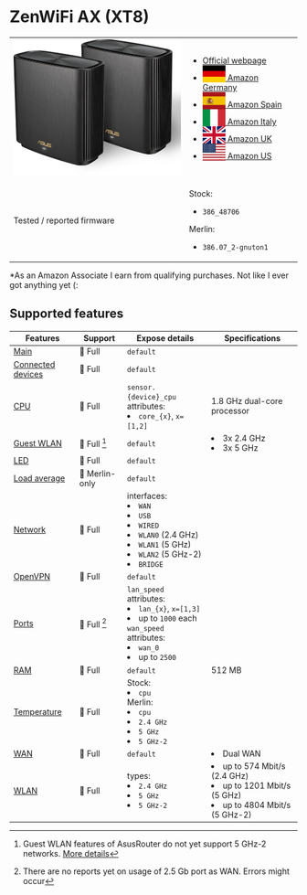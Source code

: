 # ZenWiFi AX (XT8)

<table>
<tr><td><img src="/devices/ZenWiFiAX(XT8).png" width="300"></td><td>

- [Official webpage](https://www.asus.com/networking-iot-servers/whole-home-mesh-wifi-system/zenwifi-wifi-systems/asus-zenwifi-ax-xt8/)
- [<img src="/flags/de.svg" height="30" style="vertical-align:bottom;" alt="Germany"> Amazon Germany](https://amzn.to/3Gd11jR)
- [<img src="/flags/es.svg" height="30" style="vertical-align:bottom;" alt="Spain"> Amazon Spain](https://amzn.to/3WTEf6R)
- [<img src="/flags/it.svg" height="30" style="vertical-align:bottom;" alt="Italy"> Amazon Italy](https://amzn.to/3Gd8LTh)
- [<img src="/flags/gb.svg" height="30" style="vertical-align:bottom;" alt="UK"> Amazon UK](https://amzn.to/3tsg5mk)
- [<img src="/flags/us.svg" height="30" style="vertical-align:bottom;" alt="USA"> Amazon US](https://amzn.to/3X3jk1g)
</td></tr>
<tr><td>Tested / reported firmware</td><td>

Stock:
- `386_48706`

Merlin:
- `386.07_2-gnuton1`
</td></tr>
</table>

*As an Amazon Associate I earn from qualifying purchases. Not like I ever got anything yet (:

## Supported features

|Features|Support|Expose details|Specifications|
|--------|-------|--------------|--------------|
|[Main](/features/0_main.md)|:green_heart: Full|`default`|
|[Connected devices](/features/connected-devices.md)|:green_heart: Full|`default`|
|[CPU](/features/cpu.md)|:green_heart: Full|`sensor.{device}_cpu` attributes:<li>`core_{x}`, `x=[1,2]`</li>|1.8 GHz dual-core processor|
|[Guest WLAN](/features/guest-wlan.md)|:green_heart: Full [^gwlan]|`default`|<li>3x 2.4 GHz</li><li>3x 5 GHz</li>|
|[LED](/features/led.md)|:green_heart: Full|`default`|
|[Load average](/features/load-average.md)|:yellow_heart: Merlin-only|`default`|
|[Network](/features/network.md)|:green_heart: Full|interfaces:<li>`WAN`</li><li>`USB`</li><li>`WIRED`</li><li>`WLAN0` (2.4 GHz)</li><li>`WLAN1` (5 GHz)</li><li>`WLAN2` (5 GHz-2)</li><li>`BRIDGE`</li>|
|[OpenVPN](/features/openvpn.md)|:green_heart: Full|`default`|
|[Ports](/features/ports.md)|:green_heart: Full [^wan25]|`lan_speed` attributes:<li>`lan_{x}`, `x=[1,3]`</li><li>up to `1000` each</li>`wan_speed` attributes:<li>`wan_0`</li><li>up to `2500`</li>||
|[RAM](/features/ram.md)|:green_heart: Full|`default`|512 MB|
|[Temperature](/features/temperature.md)|:green_heart: Full|Stock:<li>`cpu`</li>Merlin:<li>`cpu`</li><li>`2.4 GHz`</li><li>`5 GHz`</li><li>`5 GHz-2`</li>|
|[WAN](/features/wan.md)|:green_heart: Full|`default`|<li>Dual WAN</li>|
|[WLAN](/features/wlan.md)|:green_heart: Full|types:<li>`2.4 GHz`</li><li>`5 GHz`</li><li>`5 GHz-2`</li>|<li>up to 574 Mbit/s (2.4 GHz)</li><li>up to 1201 Mbit/s (5 GHz)</li><li>up to 4804 Mbit/s (5 GHz-2)</li>|

[^gwlan]: Guest WLAN features of AsusRouter do not yet support 5 GHz-2 networks. [More details](/guide/faq/#support-for-5-ghz-2-and-6-ghz-guest-wlans)
[^wan25]: There are no reports yet on usage of 2.5 Gb port as WAN. Errors might occur
